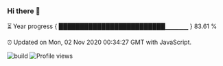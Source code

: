 ### Hi there 👋

⏳ Year progress { █████████████████████████▁▁▁▁▁ } 83.61 %

⏰ Updated on Mon, 02 Nov 2020 00:34:27 GMT with JavaScript.

![build](https://github.com/shenxianpeng/shenxianpeng/workflows/build/badge.svg) ![Profile views](https://gpvc.arturio.dev/shenxianpeng)

